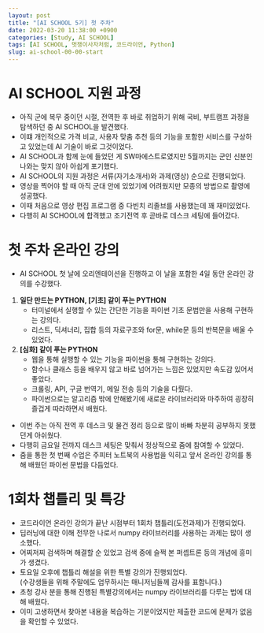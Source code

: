 ```yaml
---
layout: post
title: "[AI SCHOOL 5기] 첫 주차"
date: 2022-03-20 11:38:00 +0900
categories: [Study, AI SCHOOL]
tags: [AI SCHOOL, 멋쟁이사자처럼, 코드라이언, Python]
slug: ai-school-00-00-start
---
```


# AI SCHOOL 지원 과정

- 아직 군에 복무 중이던 시절, 전역한 후 바로 취업하기 위해 국비, 부트캠프 과정을 탐색하던 중 AI SCHOOL을 발견했다.
- 이떄 개인적으로 가격 비교, 사용자 맞춤 추천 등의 기능을 포함한 서비스를 구상하고 있었는데 AI 기술이 바로 그것이었다.
- AI SCHOOL과 함께 눈에 들었던 게 SW마에스트로였지만 5월까지는 군인 신분인 나와는 맞지 않아 아쉽게 포기했다.
- AI SCHOOL의 지원 과정은 서류(자기소개서)와 과제(영상) 순으로 진행되었다.
- 영상을 찍어야 할 때 아직 군대 안에 있었기에 어려웠지만 모종의 방법으로 촬영에 성공했다.
- 이때 처음으로 영상 편집 프로그램 중 다빈치 리졸브를 사용했는데 꽤 재미있었다.
- 다행히 AI SCHOOL에 합격했고 조기전역 후 곧바로 데스크 세팅에 들어갔다.

# 첫 주차 온라인 강의

- AI SCHOOL 첫 날에 오리엔테이션을 진행하고 이 날을 포함한 4일 동안 온라인 강의를 수강했다.

1. **일단 만드는 PYTHON, [기초] 같이 푸는 PYTHON**
   - 터미널에서 실행할 수 있는 간단한 기능을 파이썬 기초 문법만을 사용해 구현하는 강의다.
   - 리스트, 딕셔너리, 집합 등의 자료구조와 for문, while문 등의 반복문을 배울 수 있었다.
2. **[심화] 같이 푸는 PYTHON**
   - 웹을 통해 실행할 수 있는 기능을 파이썬을 통해 구현하는 강의다.
   - 함수나 클래스 등을 배우지 않고 바로 넘어가는 느낌은 있었지만 속도감 있어서 좋았다.
   - 크롤링, API, 구글 번역기, 메일 전송 등의 기술을 다뤘다.
   - 파이썬으로는 알고리즘 밖에 안해봤기에 새로운 라이브러리와 마주하여 굉장히 즐겁게 따라하면서 배웠다.

- 이번 주는 아직 전역 후 데스크 및 물건 정리 등으로 많이 바빠 차분히 공부하지 못했던게 아쉬웠다.
- 다행히 금요일 전까지 데스크 세팅은 맞춰서 정상적으로 줌에 참여할 수 있었다.
- 줌을 통한 첫 번째 수업은 주피터 노트북의 사용법을 익히고 앞서 온라인 강의를 통해 배웠던 파이썬 문법을 다듬었다.

# 1회차 챕틀리 및 특강

- 코드라이언 온라인 강의가 끝난 시점부터 1회차 챕틀리(도전과제)가 진행되었다.
- 딥러닝에 대한 이해 전무한 나로서 numpy 라이브러리를 사용하는 과제는 많이 생소했다.
- 어찌저찌 검색하며 해결할 순 있었고 검색 중에 슬쩍 본 퍼셉트론 등의 개념에 흥미가 생겼다.
- 토요일 오후에 챕틀리 해설을 위한 특별 강의가 진행되었다.   
  (수강생들을 위해 주말에도 업무하시는 매니저님들께 감사를 표합니다.)
- 초청 강사 분을 통해 진행된 특별강의에서는 numpy 라이브러리를 다루는 법에 대해 배웠다.
- 이미 고생하면서 찾아본 내용을 복습하는 기분이었지만 제출한 코드에 문제가 없음을 확인할 수 있었다.
